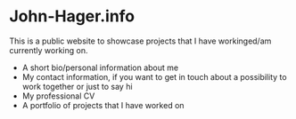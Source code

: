 John-Hager.info
===============

This is a public website to showcase projects that I have workinged/am currently working on.
  * A short bio/personal information about me  
  * My contact information, if you want to get in touch about a possibility to work together or just to say hi  
  * My professional CV  
  * A portfolio of projects that I have worked on  
